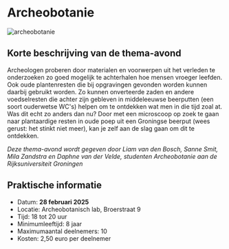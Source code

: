 # Archeobotanie

![archeobotanie](archeobotanie.jpg)

## Korte beschrijving van de thema-avond
Archeologen proberen door materialen en voorwerpen uit het verleden te onderzoeken zo goed mogelijk te achterhalen hoe mensen vroeger leefden. Ook oude plantenresten die bij opgravingen gevonden worden kunnen daarbij gebruikt worden. Zo kunnen onverteerde zaden en andere voedselresten die achter zijn gebleven in middeleeuwse beerputten (een soort ouderwetse WC's) helpen om te ontdekken wat men in die tijd zoal at. Was dit echt zo anders dan nu? Door met een microscoop op zoek te gaan naar plantaardige resten in oude poep uit een Groningse beerput (wees gerust: het stinkt niet meer), kan je zelf aan de slag gaan om dit te ontdekken.

*Deze thema-avond wordt gegeven door Liam van den Bosch, Sanne Smit, Mila Zandstra en Daphne van der Velde, studenten Archeobotanie aan de Rijksuniversiteit Groningen*

## Praktische informatie
- Datum: **28 februari 2025**
- Locatie: Archeobotanisch lab, Broerstraat 9
- Tijd: 18 tot 20 uur
- Minimumleeftijd: 8 jaar
- Maximumaantal deelnemers: 10
- Kosten: 2,50 euro per deelnemer
